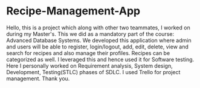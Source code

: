 # Recipe-Management-App

Hello, this is a project which along with other two teammates, I worked on during my Master's. This we did as a mandatory part of the course: Advanced Database Systems. We developed this application where admin and users will be able to register, login/logout, add, edit, delete, view and search for recipes and also manage their profiles. Recipes can be categorized as well. I leveraged this and hence used it for Software testing. Here I personally worked on Requirement analysis, System design, Development, Testing(STLC) phases of SDLC. I used Trello for project management. Thank you.
